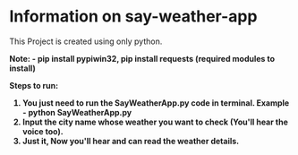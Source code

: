 # Information on say-weather-app

This Project is created using only python.

<b>Note:<b> - pip install pypiwin32, pip install requests (required modules to install)

<b>Steps to run:<b>
1. You just need to run the <b>SayWeatherApp.py<b> code in terminal.
Example - python SayWeatherApp.py
2. Input the city name whose weather you want to check (You'll hear the voice too).
3. Just it, Now you'll hear and can read the weather details.